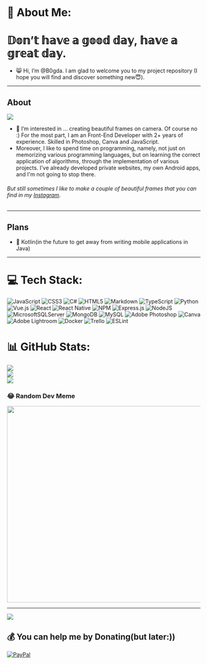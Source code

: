 


# 💫 About Me:
# 𝔻𝕠𝕟’𝕥 𝕙𝕒𝕧𝕖 𝕒 𝕘𝕠𝕠𝕕 𝕕𝕒𝕪, 𝕙𝕒𝕧𝕖 𝕒 𝕘𝕣𝕖𝕒𝕥 𝕕𝕒𝕪. #
- 😸 Hi, I’m @B0gda. I am glad to welcome you to my project repository (I hope you will find and discover something new😇).  
---
## About ##
![](https://quotes-github-readme.vercel.app/api?type=vetical&theme=tokyonight)
- 👀 I’m interested in ... creating beautiful frames on camera. Of course no :) For the most part, I am an Front-End Developer with 2+ years of experience. Skilled in Photoshop, Canva and JavaScript.
- Moreover, I like to spend time on programming, namely, not just on memorizing various programming languages, but on learning the correct application of algorithms, through the implementation of various projects. I've already developed private websites, my own Android apps, and I'm not going to stop there.
 ###### But still sometimes I like to make a couple of beautiful frames that you can find in my [Instagram](https://www.instagram.com/_b0gda_/). ######
---

## Plans ##
- 🌱 Kotlin(in the future to get away from writing mobile applications in Java)
---


# 💻 Tech Stack:
![JavaScript](https://img.shields.io/badge/javascript-%23323330.svg?style=for-the-badge&logo=javascript&logoColor=%23F7DF1E) ![CSS3](https://img.shields.io/badge/css3-%231572B6.svg?style=for-the-badge&logo=css3&logoColor=white) ![C#](https://img.shields.io/badge/c%23-%23239120.svg?style=for-the-badge&logo=c-sharp&logoColor=white) ![HTML5](https://img.shields.io/badge/html5-%23E34F26.svg?style=for-the-badge&logo=html5&logoColor=white) ![Markdown](https://img.shields.io/badge/markdown-%23000000.svg?style=for-the-badge&logo=markdown&logoColor=white) ![TypeScript](https://img.shields.io/badge/typescript-%23007ACC.svg?style=for-the-badge&logo=typescript&logoColor=white) ![Python](https://img.shields.io/badge/python-3670A0?style=for-the-badge&logo=python&logoColor=ffdd54) ![Vue.js](https://img.shields.io/badge/vuejs-%2335495e.svg?style=for-the-badge&logo=vuedotjs&logoColor=%234FC08D) ![React](https://img.shields.io/badge/react-%2320232a.svg?style=for-the-badge&logo=react&logoColor=%2361DAFB) ![React Native](https://img.shields.io/badge/react_native-%2320232a.svg?style=for-the-badge&logo=react&logoColor=%2361DAFB) ![NPM](https://img.shields.io/badge/NPM-%23000000.svg?style=for-the-badge&logo=npm&logoColor=white) ![Express.js](https://img.shields.io/badge/express.js-%23404d59.svg?style=for-the-badge&logo=express&logoColor=%2361DAFB) ![NodeJS](https://img.shields.io/badge/node.js-6DA55F?style=for-the-badge&logo=node.js&logoColor=white) ![MicrosoftSQLServer](https://img.shields.io/badge/Microsoft%20SQL%20Sever-CC2927?style=for-the-badge&logo=microsoft%20sql%20server&logoColor=white) ![MongoDB](https://img.shields.io/badge/MongoDB-%234ea94b.svg?style=for-the-badge&logo=mongodb&logoColor=white) ![MySQL](https://img.shields.io/badge/mysql-%2300f.svg?style=for-the-badge&logo=mysql&logoColor=white) ![Adobe Photoshop](https://img.shields.io/badge/adobephotoshop-%2331A8FF.svg?style=for-the-badge&logo=adobephotoshop&logoColor=white) ![Canva](https://img.shields.io/badge/Canva-%2300C4CC.svg?style=for-the-badge&logo=Canva&logoColor=white) ![Adobe Lightroom](https://img.shields.io/badge/Adobe%20Lightroom-31A8FF.svg?style=for-the-badge&logo=Adobe%20Lightroom&logoColor=white) ![Docker](https://img.shields.io/badge/docker-%230db7ed.svg?style=for-the-badge&logo=docker&logoColor=white) ![Trello](https://img.shields.io/badge/Trello-%23026AA7.svg?style=for-the-badge&logo=Trello&logoColor=white) ![ESLint](https://img.shields.io/badge/ESLint-4B3263?style=for-the-badge&logo=eslint&logoColor=white)
# 📊 GitHub Stats:
![](https://github-readme-stats.vercel.app/api?username=B0gda&theme=dark&hide_border=false&include_all_commits=false&count_private=false)<br/>
![](https://github-readme-streak-stats.herokuapp.com/?user=B0gda&theme=dark&hide_border=false)<br/>
![](https://github-readme-stats.vercel.app/api/top-langs/?username=B0gda&theme=dark&hide_border=false&include_all_commits=false&count_private=false&layout=compact)



### 😂 Random Dev Meme
<img src="https://random-memer.herokuapp.com/" width="512px"/>

---
[![](https://visitcount.itsvg.in/api?id=B0gda&icon=3&color=12)](https://github.com/B0gda)

  ## 💰 You can help me by Donating(but later:))
  [![PayPal](https://img.shields.io/badge/PayPal-00457C?style=for-the-badge&logo=paypal&logoColor=white)](#) 
  


